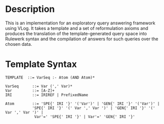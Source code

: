 # Description 

This is an implementation for an exploratory query answering framework using VLog. It takes a template and a set of reformulation axioms and produces the translation of the template-generated query space into Rulewerk syntax and the compilation of answers for such queries over the chosen data. 





# Template Syntax



```TEMPLATE  ::= VarSeq :- Atom (AND Atom)* ```

```
VarSeq  	::= Var (',' Var)*
Var 		::= [A-Z]+
IRI 		::= IRIREF | PrefixedName
```

``` 
Atom 		::= 'SPE{' IRI '}' '('Var')' | 'GEN{' IRI '}' '('Var')' |
		    'SPE{' IRI '}' '(' Var ',' Var ')' | 'GEN{' IRI '}' '(' Var ',' Var ')' |
		     Var'=' 'SPE{' IRI '}' | Var'=' 'GEN{' IRI '}' 
	
```

